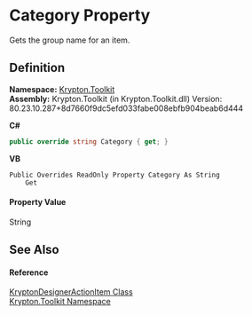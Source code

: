 # Category Property


Gets the group name for an item.



## Definition
**Namespace:** <a href="79d2eac2-21f4-54ff-7552-b20c33c30600.md">Krypton.Toolkit</a>  
**Assembly:** Krypton.Toolkit (in Krypton.Toolkit.dll) Version: 80.23.10.287+8d7660f9dc5efd033fabe008ebfb904beab6d444

**C#**
``` C#
public override string Category { get; }
```
**VB**
``` VB
Public Overrides ReadOnly Property Category As String
	Get
```



#### Property Value
String

## See Also


#### Reference
<a href="9988c54a-36b6-adc2-aa32-f5a9eca6bb25.md">KryptonDesignerActionItem Class</a>  
<a href="79d2eac2-21f4-54ff-7552-b20c33c30600.md">Krypton.Toolkit Namespace</a>  
